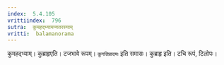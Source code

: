 ```yaml
---
index:  5.4.105
vrittiindex:  796
sutra:  कुमहद्भ्यामन्यतरस्याम्
vritti:  balamanorama 
---
```


कुमहद्भ्याम्। कुब्राहृएति। टजभावे रूपम्। `कुगतिप्रादयः` इति समासः। कुब्राहृ इति। टचि रूपं, टिलोपः।

